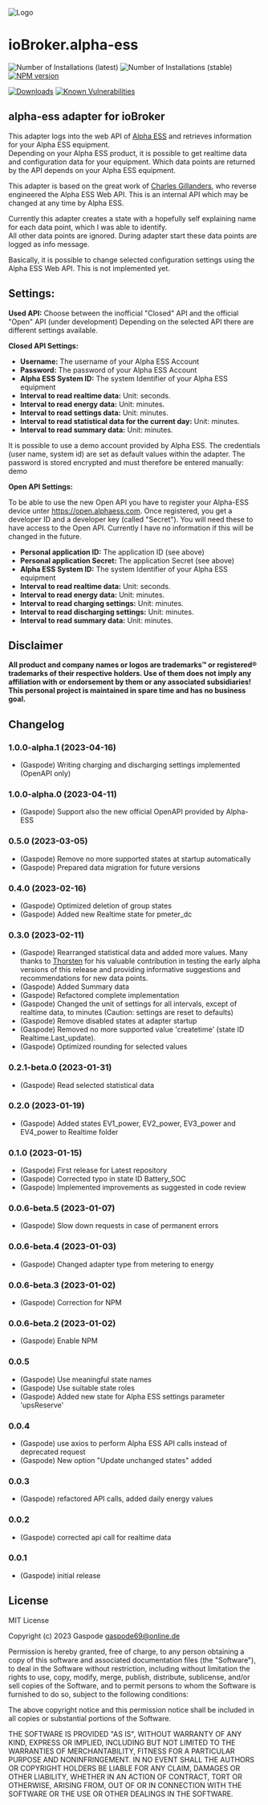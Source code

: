 ![Logo](admin/alpha-ess.png)

# ioBroker.alpha-ess

![Number of Installations (latest)](http://iobroker.live/badges/alpha-ess-installed.svg)
![Number of Installations (stable)](http://iobroker.live/badges/alpha-ess-stable.svg)
[![NPM version](http://img.shields.io/npm/v/iobroker.alpha-ess.svg)](https://www.npmjs.com/package/iobroker.alpha-ess)

[![Downloads](https://img.shields.io/npm/dm/iobroker.alpha-ess.svg)](https://www.npmjs.com/package/iobroker.alpha-ess)
[![Known Vulnerabilities](https://snyk.io/test/github/Gaspode69/ioBroker.alpha-ess/badge.svg)](https://snyk.io/test/github/Gaspode69/ioBroker.alpha-ess)

## alpha-ess adapter for ioBroker

This adapter logs into the web API of [Alpha ESS](https://www.alphaess.com/) and retrieves information for your Alpha ESS equipment.\
Depending on your Alpha ESS product, it is possible to get realtime data and configuration data for your equipment. Which data points are returned by the API depends on your Alpha ESS equipment.

This adapter is based on the great work of [Charles Gillanders](https://github.com/CharlesGillanders/alphaess), who reverse engineered the Alpha ESS Web API. This is an internal API which may be changed at any time by Alpha ESS.

Currently this adapter creates a state with a hopefully self explaining name for each data point, which I was able to identify.\
All other data points are ignored. During adapter start these data points are logged as info message.

Basically, it is possible to change selected configuration settings using the Alpha ESS Web API. This is not implemented yet.

## Settings:

**Used API:** Choose between the inofficial "Closed" API and the official "Open" API (under development)
Depending on the selected API there are different settings available.

**Closed API Settings:**

-   **Username:** The username of your Alpha ESS Account
-   **Password:** The password of your Alpha ESS Account
-   **Alpha ESS System ID:** The system Identifier of your Alpha ESS equipment
-   **Interval to read realtime data:** Unit: seconds.
-   **Interval to read energy data:** Unit: minutes.
-   **Interval to read settings data:** Unit: minutes.
-   **Interval to read statistical data for the current day:** Unit: minutes.
-   **Interval to read summary data:** Unit: minutes.

It is possible to use a demo account provided by Alpha ESS. The credentials (user name, system id) are set as default values within the adapter.
The password is stored encrypted and must therefore be entered manually: demo

**Open API Settings:**

To be able to use the new Open API you have to register your Alpha-ESS device unter https://open.alphaess.com. Once registered, you get a developer ID and a developer key (called "Secret"). You will need these to have access to the Open API. Currently I have no information if this will be changed in the future.

-   **Personal application ID:** The application ID (see above)
-   **Personal application Secret:** The application Secret (see above)
-   **Alpha ESS System ID:** The system Identifier of your Alpha ESS equipment
-   **Interval to read realtime data:** Unit: seconds.
-   **Interval to read energy data:** Unit: minutes.
-   **Interval to read charging settings:** Unit: minutes.
-   **Interval to read discharging settings:** Unit: minutes.
-   **Interval to read summary data:** Unit: minutes.

## Disclaimer

**All product and company names or logos are trademarks™ or registered® trademarks of their respective holders. Use of them does not imply any affiliation with or endorsement by them or any associated subsidiaries! This personal project is maintained in spare time and has no business goal.**

## Changelog
### 1.0.0-alpha.1 (2023-04-16)

-   (Gaspode) Writing charging and discharging settings implemented (OpenAPI only)

### 1.0.0-alpha.0 (2023-04-11)

-   (Gaspode) Support also the new official OpenAPI provided by Alpha-ESS

### 0.5.0 (2023-03-05)

-   (Gaspode) Remove no more supported states at startup automatically
-   (Gaspode) Prepared data migration for future versions

### 0.4.0 (2023-02-16)

-   (Gaspode) Optimized deletion of group states
-   (Gaspode) Added new Realtime state for pmeter_dc

### 0.3.0 (2023-02-11)

-   (Gaspode) Rearranged statistical data and added more values. Many thanks to [Thorsten](https://github.com/ThorstenBoettler) for his valuable contribution in testing the early alpha versions of this release and providing informative suggestions and recommendations for new data points.
-   (Gaspode) Added Summary data
-   (Gaspode) Refactored complete implementation
-   (Gaspode) Changed the unit of settings for all intervals, except of realtime data, to minutes (Caution: settings are reset to defaults)
-   (Gaspode) Remove disabled states at adapter startup
-   (Gaspode) Removed no more supported value 'createtime' (state ID Realtime.Last_update).
-   (Gaspode) Optimized rounding for selected values

### 0.2.1-beta.0 (2023-01-31)

-   (Gaspode) Read selected statistical data

### 0.2.0 (2023-01-19)

-   (Gaspode) Added states EV1_power, EV2_power, EV3_power and EV4_power to Realtime folder

### 0.1.0 (2023-01-15)

-   (Gaspode) First release for Latest repository
-   (Gaspode) Corrected typo in state ID Battery_SOC
-   (Gaspode) Implemented improvements as suggested in code review

### 0.0.6-beta.5 (2023-01-07)

-   (Gaspode) Slow down requests in case of permanent errors

### 0.0.6-beta.4 (2023-01-03)

-   (Gaspode) Changed adapter type from metering to energy

### 0.0.6-beta.3 (2023-01-02)

-   (Gaspode) Correction for NPM

### 0.0.6-beta.2 (2023-01-02)

-   (Gaspode) Enable NPM

### 0.0.5

-   (Gaspode) Use meaningful state names
-   (Gaspode) Use suitable state roles
-   (Gaspode) Added new state for Alpha ESS settings parameter 'upsReserve'

### 0.0.4

-   (Gaspode) use axios to perform Alpha ESS API calls instead of deprecated request
-   (Gaspode) New option "Update unchanged states" added

### 0.0.3

-   (Gaspode) refactored API calls, added daily energy values

### 0.0.2

-   (Gaspode) corrected api call for realtime data

### 0.0.1

-   (Gaspode) initial release

## License

MIT License

Copyright (c) 2023 Gaspode <gaspode69@online.de>

Permission is hereby granted, free of charge, to any person obtaining a copy
of this software and associated documentation files (the "Software"), to deal
in the Software without restriction, including without limitation the rights
to use, copy, modify, merge, publish, distribute, sublicense, and/or sell
copies of the Software, and to permit persons to whom the Software is
furnished to do so, subject to the following conditions:

The above copyright notice and this permission notice shall be included in all
copies or substantial portions of the Software.

THE SOFTWARE IS PROVIDED "AS IS", WITHOUT WARRANTY OF ANY KIND, EXPRESS OR
IMPLIED, INCLUDING BUT NOT LIMITED TO THE WARRANTIES OF MERCHANTABILITY,
FITNESS FOR A PARTICULAR PURPOSE AND NONINFRINGEMENT. IN NO EVENT SHALL THE
AUTHORS OR COPYRIGHT HOLDERS BE LIABLE FOR ANY CLAIM, DAMAGES OR OTHER
LIABILITY, WHETHER IN AN ACTION OF CONTRACT, TORT OR OTHERWISE, ARISING FROM,
OUT OF OR IN CONNECTION WITH THE SOFTWARE OR THE USE OR OTHER DEALINGS IN THE
SOFTWARE.
